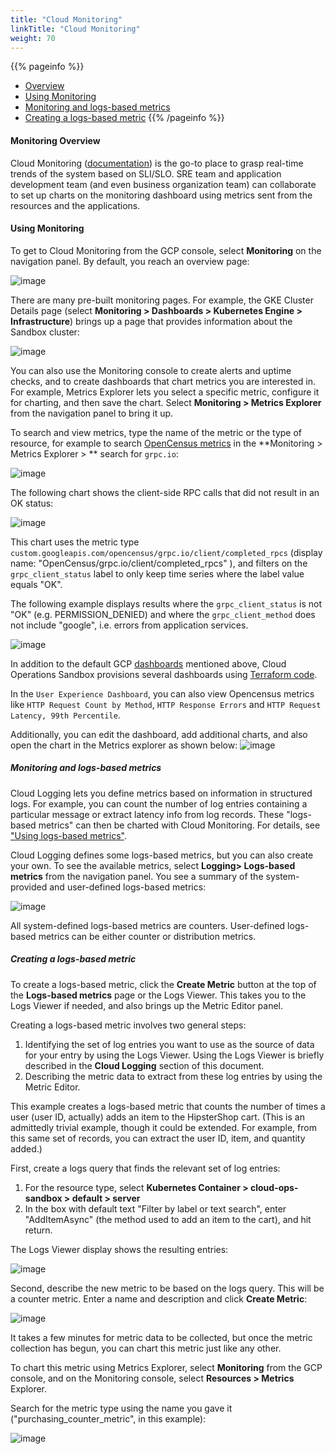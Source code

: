 ```yaml
---
title: "Cloud Monitoring"
linkTitle: "Cloud Monitoring"
weight: 70
---
```


{{% pageinfo %}}
* [Overview](#monitoring-overview)
* [Using Monitoring](#using-monitoring)
* [Monitoring and logs-based metrics](#monitoring-and-logs-based-metrics)
* [Creating a logs-based metric](#creating-a-logs-based-metric)
{{% /pageinfo %}}

#### Monitoring Overview

Cloud Monitoring ([documentation](https://cloud.google.com/monitoring/docs/)) is the go-to place to grasp real-time trends of the system based on SLI/SLO. SRE team and application development team (and even business organization team) can collaborate to set up charts on the monitoring dashboard using metrics sent from the resources and the applications. 

#### Using Monitoring

To get to Cloud Monitoring from the GCP console, select **Monitoring** on the navigation panel. By default, you reach an overview page:

![image](/docs/images/user-guide/19-gcp-monitoring-overview.png)

There are many pre-built monitoring pages. For example, the GKE Cluster Details page (select **Monitoring > Dashboards > Kubernetes Engine > Infrastructure**) brings up a page that provides information about the Sandbox cluster: 

![image](/docs/images/user-guide/20-monitoring-dashboards-kubernetes.png)

You can also use the Monitoring console to create alerts and uptime checks, and to create dashboards that chart metrics you are interested in. For example, Metrics Explorer lets you select a specific metric, configure it for charting, and then save the chart. Select **Monitoring > Metrics Explorer** from the navigation panel to bring it up.

To search and view metrics, type the name of the metric or the type of resource, for example to search [OpenCensus metrics](https://cloud-ops-sandbox.dev/docs/user-guide/#opencensus-to-become-opentelemetry) in the **Monitoring > Metrics Explorer > ** search for `grpc.io`:

![image](/docs/images/user-guide/48-metrics-explorer-rpc.png)

The following chart shows the client-side RPC calls that did not result in an OK status:

![image](/docs/images/user-guide/21-metrics-explorer.png)

This chart uses the metric type `custom.googleapis.com/opencensus/grpc.io/client/completed_rpcs` (display name: "OpenCensus/grpc.io/client/completed_rpcs" ), and filters on the `grpc_client_status` label to only keep time series where the label value equals "OK".

The following example displays results where the `grpc_client_status` is not "OK" (e.g. PERMISSION_DENIED) and where the `grpc_client_method` does not include "google", i.e. errors from application services.

![image](/docs/images/user-guide/49-metrics-explorer-filter-rpc.png)

In addition to the default GCP [dashboards](https://cloud.google.com/monitoring/dashboards) mentioned above, Cloud Operations Sandbox provisions several dashboards using [Terraform code](https://github.com/GoogleCloudPlatform/cloud-ops-sandbox/tree/master/terraform/monitoring/dashboards). 

In the `User Experience Dashboard`, you can also view Opencensus metrics like `HTTP Request Count by Method`, `HTTP Response Errors` and `HTTP Request Latency, 99th Percentile`. 

Additionally, you can edit the dashboard, add additional charts, and also open the chart in the Metrics explorer as shown below:
![image](/docs/images/user-guide/50-cust-expr-dashboard.png)

##### Monitoring and logs-based metrics

Cloud Logging lets you define metrics based on information in structured logs. For example, you can count the number of log entries containing a particular message or extract latency info from log records. These "logs-based metrics" can then be charted with Cloud Monitoring. For details, see ["Using logs-based metrics"](https://cloud.google.com/logging/docs/logs-based-metrics/).

Cloud Logging defines some logs-based metrics, but you can also create your own. To see the available metrics, select **Logging> Logs-based metrics** from the navigation panel. You see a summary of the system-provided and user-defined logs-based metrics:

![image](/docs/images/user-guide/22-lbms.png)

All system-defined logs-based metrics are counters. User-defined logs-based metrics can be either counter or distribution metrics.

##### Creating a logs-based metric

To create a logs-based metric, click the **Create Metric** button at the top of the **Logs-based metrics** page or the Logs Viewer. This takes you to the Logs Viewer if needed, and also brings up the Metric Editor panel.

Creating a logs-based metric involves two general steps:

1. Identifying the set of log entries you want to use as the source of data for your entry by using the Logs Viewer. Using the Logs Viewer is briefly described in the **Cloud Logging** section of this document.
2. Describing the metric data to extract from these log entries by using the Metric Editor.

This example creates a logs-based metric that counts the number of times a user (user ID, actually) adds an item to the HipsterShop cart. (This is an admittedly trivial example, though it could be extended. For example, from this same set of records, you can extract the user ID, item, and quantity added.)

First, create a logs query that finds the relevant set of log entries:

1. For the resource type, select **Kubernetes Container > cloud-ops-sandbox > default > server**
2. In the box with default text "Filter by label or text search", enter "AddItemAsync" (the method used to add an item to the cart), and hit return.

The Logs Viewer display shows the resulting entries:

![image](/docs/images/user-guide/23-logs.png)

Second, describe the new metric to be based on the logs query. This will be a counter metric. Enter a name and description and click **Create Metric**:

![image](/docs/images/user-guide/24-metriceditor.png)

It takes a few minutes for metric data to be collected, but once the metric collection has begun, you can chart this metric just like any other.

To chart this metric using Metrics Explorer, select **Monitoring** from the GCP console, and on the Monitoring console, select **Resources > Metrics** Explorer.

Search for the metric type using the name you gave it ("purchasing_counter_metric", in this example):

![image](/docs/images/user-guide/25-explorer.png)
